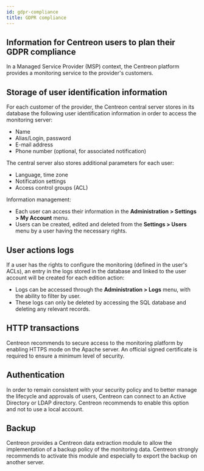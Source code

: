 ```yaml
---
id: gdpr-compliance
title: GDPR compliance
---
```


## Information for Centreon users to plan their GDPR compliance

In a Managed Service Provider (MSP) context, the Centreon platform provides a monitoring service to the provider's customers.

## Storage of user identification information

For each customer of the provider, the Centreon central server stores in its database the following user identification information in order to access the 
monitoring server:

  - Name
  - Alias/Login, password
  - E-mail address
  - Phone number (optional, for associated notification)

The central server also stores additional parameters for each user:

  - Language, time zone
  - Notification settings
  - Access control groups (ACL)

Information management:
  - Each user can access their information in the **Administration > Settings > My Account** menu.
  - Users can be created, edited and deleted from the **Settings > Users** menu by a user having the necessary rights.

## User actions logs

If a user has the rights to configure the monitoring (defined in the user's ACLs), an entry in the logs stored in the database and linked to the 
user account will be created for each edition action:
  - Logs can be accessed through the **Administration > Logs** menu, with the ability to filter by user.
  - These logs can only be deleted by accessing the SQL database and deleting any relevant records.

## HTTP transactions

Centreon recommends to secure access to the monitoring platform by enabling HTTPS mode on the Apache server. An official signed certificate is 
required to ensure a minimum level of security.

## Authentication

In order to remain consistent with your security policy and to better manage the lifecycle and approvals of users, Centreon can
connect to an Active Directory or LDAP directory. Centreon recommends to enable this option and not to use a local account.

## Backup

Centreon provides a Centreon data extraction module to allow the implementation of a backup policy of the monitoring data. Centreon strongly 
recommends to activate this module and especially to export the backup on another server.

